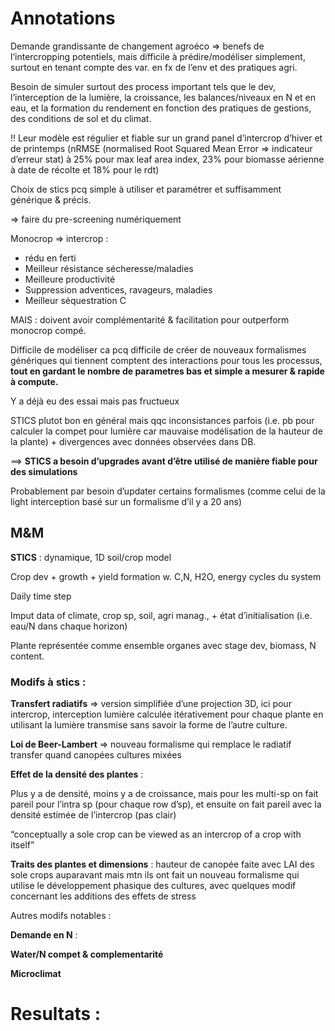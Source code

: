 # Annotations

Demande grandissante de changement agroéco => benefs de l’intercropping potentiels, mais difficile à prédire/modéliser simplement, surtout en tenant compte des var. en fx de l’env et des pratiques agri.

Besoin de simuler surtout des process important tels que le dev, l’interception de la lumière, la croissance, les balances/niveaux en N et en eau, et la formation du rendement en fonction des pratiques de gestions, des conditions de sol et du climat.

!! Leur modèle est régulier et fiable sur un grand panel d’intercrop d’hiver et de printemps (nRMSE (normalised Root Squared Mean Error => indicateur d’erreur stat) à 25% pour max leaf area index, 23% pour biomasse aérienne à date de récolte et 18% pour le rdt)

  
Choix de stics pcq simple à utiliser et paramétrer et suffisamment générique & précis.

=> faire du pre-screening numériquement

Monocrop => intercrop :

- rédu en ferti
- Meilleur résistance sécheresse/maladies
- Meilleure productivité
- Suppression adventices, ravageurs, maladies
- Meilleur séquestration C

MAIS : doivent avoir complémentarité & facilitation pour outperform monocrop compé.

Difficile de modéliser ca pcq difficile de créer de nouveaux formalismes génériques qui tiennent comptent des interactions pour tous les processus, **tout en gardant le nombre de parametres bas et simple a mesurer & rapide à compute.**

Y a déjà eu des essai mais pas fructueux

STICS plutot bon en général mais qqc inconsistances parfois (i.e. pb pour calculer la compet pour lumière car mauvaise modélisation de la hauteur de la plante) + divergences avec données observées dans DB.

==> **STICS a besoin d’upgrades avant d’être utilisé de manière fiable pour des simulations**

Probablement par besoin d’updater certains formalismes (comme celui de la light interception basé sur un formalisme d’il y a 20 ans)

## M&M

**STICS** : dynamique, 1D soil/crop model

Crop dev + growth + yield formation w. C,N, H2O, energy cycles du system

Daily time step

Imput data of climate, crop sp, soil, agri manag., + état d’initialisation (i.e. eau/N dans chaque horizon)

Plante représentée comme ensemble organes avec stage dev, biomass, N content.

### Modifs à stics :

**Transfert radiatifs** => version simplifiée d’une projection 3D, ici pour intercrop, interception lumière calculée itérativement pour chaque plante en utilisant la lumière transmise sans savoir la forme de l’autre culture.

**Loi de Beer-Lambert** => nouveau formalisme qui remplace le radiatif transfer quand canopées cultures mixées

**Effet de la densité des plantes** :

Plus y a de densité, moins y a de croissance, mais pour les multi-sp on fait pareil pour l’intra sp (pour chaque row d’sp), et ensuite on fait pareil avec la densité estimée de l’intercrop (pas clair)

“conceptually a sole crop can be viewed as an intercrop of a crop with itself”

**Traits des plantes et dimensions** : hauteur de canopée faite avec LAI des sole crops auparavant mais mtn ils ont fait un nouveau formalisme qui utilise le développement phasique des cultures, avec quelques modif concernant les additions des effets de stress

Autres modifs notables :

**Demande en N** :

**Water/N compet & complementarité**

**Microclimat**

# Resultats :